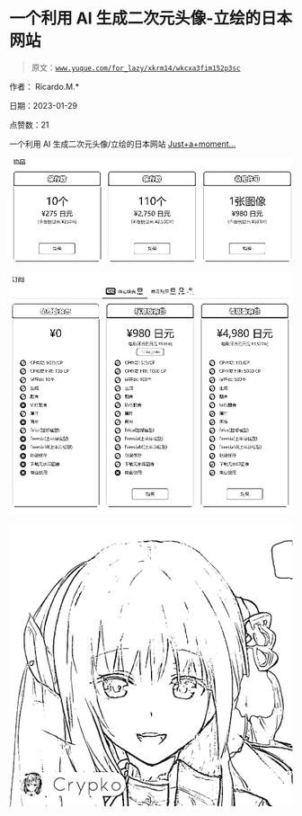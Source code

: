 # 一个利用 AI 生成二次元头像-立绘的日本网站

> 原文：[`www.yuque.com/for_lazy/xkrm14/wkcxa3fim152p3sc`](https://www.yuque.com/for_lazy/xkrm14/wkcxa3fim152p3sc)

作者： Ricardo.M.* 

日期：2023-01-29 

点赞数：21 

一个利用 AI 生成二次元头像/立绘的日本网站 [Just+a+moment...](https://crypko.ai/) 

![](img/8cc4214bade8f64822af5a80501338a1.png)  

![](img/14804176d573753aba46ae6859e9fee8.png)  

![](img/0cbf8a121b580a38ef1280b2aa6793b2.png)  

